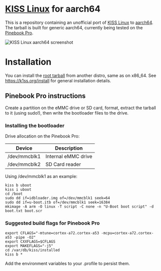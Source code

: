 # [KISS Linux](https://k1ss.org/) for aarch64

This is a repository containing an unofficial port of [KISS Linux](https://k1ss.org/) to [aarch64](https://en.wikipedia.org/wiki/ARM_architecture#AArch64).  The tarball is built for generic aarch64, currently being tested on the [Pinebook Pro](https://www.pine64.org/pinebook-pro/).

![KISS Linux aarch64 screenshot](https://raw.githubusercontent.com/jedavies-dev/kiss-aarch64/master/screenshot3.png "KISS Linux aarch64")

# Installation
You can install the [root tarball](https://github.com/jedavies-dev/kiss-aarch64/releases/download/0.1.6/kiss-chroot-aarch64.tar.xz) from another distro, same as on x86_64.  See https://k1ss.org/install for general installation details.

## Pinebook Pro instructions
Create a partition on the eMMC drive or SD card, format, extract the tarball to it (using sudo!), then write the bootloader files to the drive.  

### Installing the bootloader

Drive allocation on the Pinebook Pro:

| Device  | Description |
| ------------- | ------------- |
| /dev/mmcblk1  | Internal eMMC drive  |
| /dev/mmcblk2  | SD Card reader  |


Using /dev/mmcblk1 as an example:
```
kiss b uboot
kiss i uboot
cd /boot
sudo dd if=idbloader.img of=/dev/mmcblk1 seek=64
sudo dd if=u-boot.itb of=/dev/mmcblk1 seek=16384
mkimage -A arm -O linux -T script -C none -n "U-Boot boot script" -d boot.txt boot.scr
```

### Suggested build flags for Pinebook Pro

```
export CFLAGS="-mtune=cortex-a72.cortex-a53 -mcpu=cortex-a72.cortex-a53 -pipe -O2"
export CXXFLAGS=$CFLAGS
export MAKEFLAGS="-j5"
cd /var/db/kiss/installed
kiss b *
```
Add the environment variables to your .profile to persist them.
